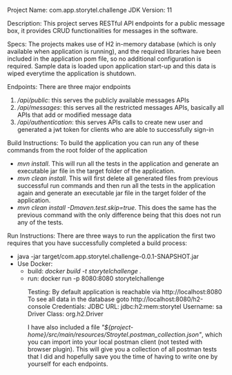 Project Name: com.app.storytel.challenge
JDK Version: 11

Description: This project serves RESTful API endpoints for a public message box, 
it provides CRUD functionalities for messages in the software.

Specs: The projects makes use of H2 in-memory database (which is only available when 
application is running), 
and the required libraries have been included in the application pom file, so no 
additional configuration is required. Sample data is loaded upon application start-up
and this data is wiped everytime the application is shutdown.

Endpoints: There are three major endpoints
<ol>
    <li>
        <em>/api/public</em>: this serves the publicly available messages APIs
    </li>
    <li>
        <em>/api/messages</em>: this serves all the restricted messages APIs, 
        basically all APIs that add or modified message data
    </li>
    <li>
        <em>/api/authentication</em>: this serves APIs calls to create new user 
        and generated a jwt token for clients who are able to successfully sign-in
    </li>
</ol> 

Build Instructions:
    To build the application you can run any of these commands from the root 
    folder of the application
    <ul>
        <li>
            <em>mvn install</em>. 
            This will run all the tests in the application and generate an executable 
            jar file in the target folder of the application.
        </li>
        <li>
            <em>mvn clean install</em>. 
            This will first delete all generated files from previous successful run 
            commands and then run all the tests in the application again and generate 
            an executable jar file in the target folder of the application.
        </li>
        <li>
            <em>mvn clean install -Dmaven.test.skip=true</em>. 
            This does the same has the previous command with the only difference being 
            that this does not run any of the tests.
        </li>
    </ul>

Run Instructions:
    There are three ways to run the application the first two requires that you have
     successfully completed a build process:
    <ul>
        <li>java -jar target/com.app.storytel.challenge-0.0.1-SNAPSHOT.jar</li>
        <li>
            Use Docker:
            <ul>
                <li>build: <em>docker build -t storytelchallenge . </em></li>
                <li>run: docker run -p 8080:8080 storytelchallenge</li>
            <ul>
        </li>
    </ul>
    
Testing:
By default application is reachable via http://localhost:8080
To see all data in the database goto http://localhost:8080/h2-console
Credentials:
    JDBC URL: jdbc:h2:mem:storytel
    Username: sa
    Driver Class: org.h2.Driver

I have also included a file <em>"${project-home}/src/main/resources/Stroytel.postman_collection.json"</em>, 
which you can import into your local postman client 
(not tested with browser plugin). This will give you a collection of all postman 
tests that I did and hopefully save you the time of having to write one by yourself 
for each endpoints.
